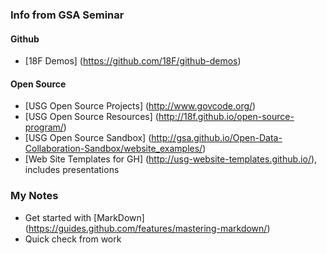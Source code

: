### Info from GSA Seminar

#### Github
* [18F Demos] (https://github.com/18F/github-demos)

#### Open Source
* [USG Open Source Projects] (http://www.govcode.org/)
* [USG Open Source Resources] (http://18f.github.io/open-source-program/)
* [USG Open Source Sandbox] (http://gsa.github.io/Open-Data-Collaboration-Sandbox/website_examples/)
* [Web Site Templates for GH] (http://usg-website-templates.github.io/), includes presentations


### My Notes
* Get started with [MarkDown] (https://guides.github.com/features/mastering-markdown/)
* Quick check from work


